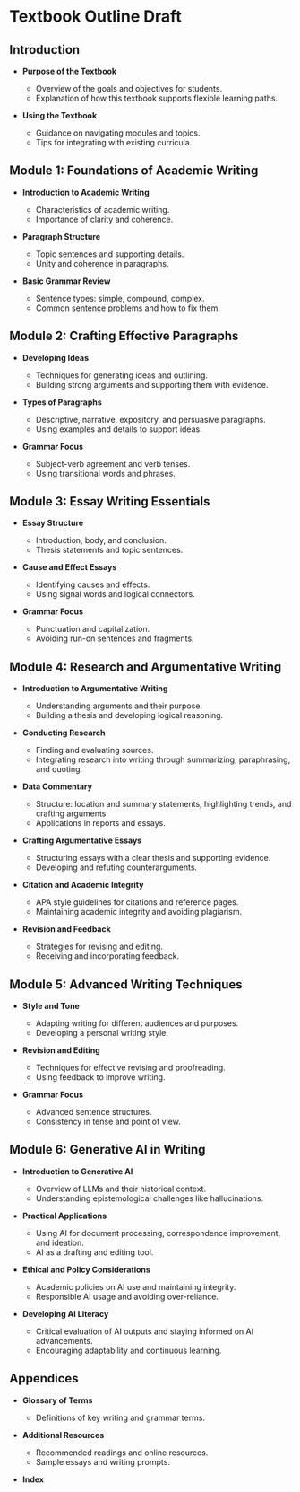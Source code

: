 # Textbook Outline Draft

## Introduction

- **Purpose of the Textbook**
  - Overview of the goals and objectives for students.
  - Explanation of how this textbook supports flexible learning paths.

- **Using the Textbook**
  - Guidance on navigating modules and topics.
  - Tips for integrating with existing curricula.

## Module 1: Foundations of Academic Writing

- **Introduction to Academic Writing**
  - Characteristics of academic writing.
  - Importance of clarity and coherence.

- **Paragraph Structure**
  - Topic sentences and supporting details.
  - Unity and coherence in paragraphs.

- **Basic Grammar Review**
  - Sentence types: simple, compound, complex.
  - Common sentence problems and how to fix them.

## Module 2: Crafting Effective Paragraphs

- **Developing Ideas**
  - Techniques for generating ideas and outlining.
  - Building strong arguments and supporting them with evidence.

- **Types of Paragraphs**
  - Descriptive, narrative, expository, and persuasive paragraphs.
  - Using examples and details to support ideas.

- **Grammar Focus**
  - Subject-verb agreement and verb tenses.
  - Using transitional words and phrases.

## Module 3: Essay Writing Essentials

- **Essay Structure**
  - Introduction, body, and conclusion.
  - Thesis statements and topic sentences.

- **Cause and Effect Essays**
  - Identifying causes and effects.
  - Using signal words and logical connectors.

- **Grammar Focus**
  - Punctuation and capitalization.
  - Avoiding run-on sentences and fragments.

## Module 4: Research and Argumentative Writing

- **Introduction to Argumentative Writing**
  - Understanding arguments and their purpose.
  - Building a thesis and developing logical reasoning.

- **Conducting Research**
  - Finding and evaluating sources.
  - Integrating research into writing through summarizing, paraphrasing, and quoting.

- **Data Commentary**
  - Structure: location and summary statements, highlighting trends, and crafting arguments.
  - Applications in reports and essays.

- **Crafting Argumentative Essays**
  - Structuring essays with a clear thesis and supporting evidence.
  - Developing and refuting counterarguments.

- **Citation and Academic Integrity**
  - APA style guidelines for citations and reference pages.
  - Maintaining academic integrity and avoiding plagiarism.

- **Revision and Feedback**
  - Strategies for revising and editing.
  - Receiving and incorporating feedback.

## Module 5: Advanced Writing Techniques

- **Style and Tone**
  - Adapting writing for different audiences and purposes.
  - Developing a personal writing style.

- **Revision and Editing**
  - Techniques for effective revising and proofreading.
  - Using feedback to improve writing.

- **Grammar Focus**
  - Advanced sentence structures.
  - Consistency in tense and point of view.

## Module 6: Generative AI in Writing

- **Introduction to Generative AI**
  - Overview of LLMs and their historical context.
  - Understanding epistemological challenges like hallucinations.

- **Practical Applications**
  - Using AI for document processing, correspondence improvement, and ideation.
  - AI as a drafting and editing tool.

- **Ethical and Policy Considerations**
  - Academic policies on AI use and maintaining integrity.
  - Responsible AI usage and avoiding over-reliance.

- **Developing AI Literacy**
  - Critical evaluation of AI outputs and staying informed on AI advancements.
  - Encouraging adaptability and continuous learning.

## Appendices

- **Glossary of Terms**
  - Definitions of key writing and grammar terms.

- **Additional Resources**
  - Recommended readings and online resources.
  - Sample essays and writing prompts.

- **Index**